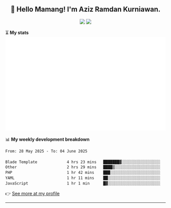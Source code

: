 <h2 align="center">👋 Hello Mamang! I'm Aziz Ramdan Kurniawan.</h2>  
<p align="center">
  <img src="https://komarev.com/ghpvc/?username=azizramdan">
  <img src="https://wakatime.com/badge/user/90056fa0-4c31-4eca-954e-2a3ac05896f9.svg">
</p>
    
⏳ **My stats**  
![](https://raw.githubusercontent.com/azizramdan/github-stats/master/generated/overview.svg#gh-dark-mode-only)

📊 **My weekly development breakdown**
<!--START_SECTION:waka-->

```txt
From: 28 May 2025 - To: 04 June 2025

Blade Template             4 hrs 23 mins   ███████▓░░░░░░░░░░░░░░░░░   30.94 %
Other                      2 hrs 29 mins   ████▒░░░░░░░░░░░░░░░░░░░░   17.54 %
PHP                        1 hr 42 mins    ███░░░░░░░░░░░░░░░░░░░░░░   12.02 %
YAML                       1 hr 11 mins    ██░░░░░░░░░░░░░░░░░░░░░░░   08.38 %
JavaScript                 1 hr 1 min      █▓░░░░░░░░░░░░░░░░░░░░░░░   07.23 %
```

<!--END_SECTION:waka-->
👉 [See more at my profile](https://wakatime.com/@azizramdan)
***

